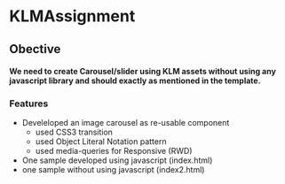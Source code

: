 # KLMAssignment

## Obective ##

#### We need to create Carousel/slider using KLM assets without using any javascript library and should exactly as mentioned in the template. ####

### Features ###
* Develeloped an image carousel as re-usable component
  * used CSS3 transition
  * used Object Literal Notation pattern
  * used media-queries for Responsive (RWD)
* One sample developed using javascript (index.html)
* one sample without using javascript (index2.html)

